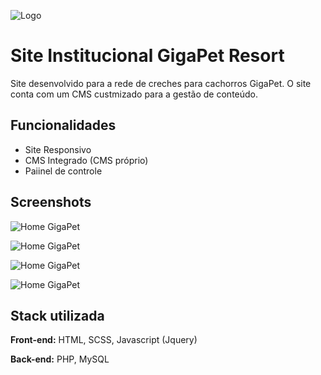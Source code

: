 
![Logo](https://gigapetresort.com.br/assets/general/logo.svg)


# Site Institucional GigaPet Resort 

Site desenvolvido para a rede de creches para cachorros GigaPet. O site conta com um CMS 
custmizado para a gestão de conteúdo.


## Funcionalidades

- Site Responsivo
- CMS Integrado (CMS próprio)
- Paiinel de controle


## Screenshots

![Home GigaPet](https://images.prismic.io/luan-santos-dev/56f510a6-2c7d-495e-81f9-9f22210ad350_gigapet-cover.png)

![Home GigaPet](https://images.prismic.io/luan-santos-dev/2ec4a0c6-6c49-4e12-93da-346e41f5914f_screenshot_02.png)

![Home GigaPet](https://images.prismic.io/luan-santos-dev/a9de053a-41bf-495e-a98d-315c740f7d4c_screenshot_03.png)

![Home GigaPet](https://images.prismic.io/luan-santos-dev/77a13a6b-fc42-4417-a9bb-d7ca76247907_screenshot_04.png)


## Stack utilizada

**Front-end:** HTML, SCSS, Javascript (Jquery)

**Back-end:** PHP, MySQL

